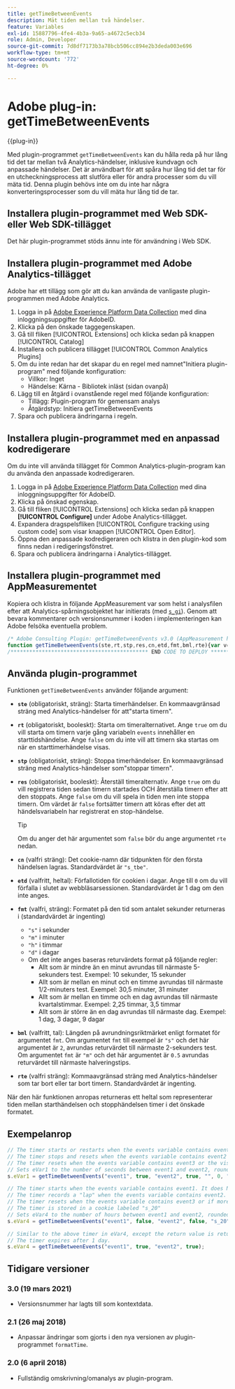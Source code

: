 ```yaml
---
title: getTimeBetweenEvents
description: Mät tiden mellan två händelser.
feature: Variables
exl-id: 15887796-4fe4-4b3a-9a65-a4672c5ecb34
role: Admin, Developer
source-git-commit: 7d8df7173b3a78bcb506cc894e2b3deda003e696
workflow-type: tm+mt
source-wordcount: '772'
ht-degree: 0%

---
```


# Adobe plug-in: getTimeBetweenEvents

{{plug-in}}

Med plugin-programmet `getTimeBetweenEvents` kan du hålla reda på hur lång tid det tar mellan två Analytics-händelser, inklusive kundvagn och anpassade händelser. Det är användbart för att spåra hur lång tid det tar för en utcheckningsprocess att slutföra eller för andra processer som du vill mäta tid. Denna plugin behövs inte om du inte har några konverteringsprocesser som du vill mäta hur lång tid de tar.

## Installera plugin-programmet med Web SDK- eller Web SDK-tillägget

Det här plugin-programmet stöds ännu inte för användning i Web SDK.

## Installera plugin-programmet med Adobe Analytics-tillägget

Adobe har ett tillägg som gör att du kan använda de vanligaste plugin-programmen med Adobe Analytics.

1. Logga in på [Adobe Experience Platform Data Collection](https://experience.adobe.com/data-collection) med dina inloggningsuppgifter för AdobeID.
1. Klicka på den önskade taggegenskapen.
1. Gå till fliken [!UICONTROL Extensions] och klicka sedan på knappen [!UICONTROL Catalog]
1. Installera och publicera tillägget [!UICONTROL Common Analytics Plugins]
1. Om du inte redan har det skapar du en regel med namnet&quot;Initiera plugin-program&quot; med följande konfiguration:
   * Villkor: Inget
   * Händelse: Kärna - Bibliotek inläst (sidan ovanpå)
1. Lägg till en åtgärd i ovanstående regel med följande konfiguration:
   * Tillägg: Plugin-program för gemensam analys
   * Åtgärdstyp: Initiera getTimeBetweenEvents
1. Spara och publicera ändringarna i regeln.

## Installera plugin-programmet med en anpassad kodredigerare

Om du inte vill använda tillägget för Common Analytics-plugin-program kan du använda den anpassade kodredigeraren.

1. Logga in på [Adobe Experience Platform Data Collection](https://experience.adobe.com/data-collection) med dina inloggningsuppgifter för AdobeID.
1. Klicka på önskad egenskap.
1. Gå till fliken [!UICONTROL Extensions] och klicka sedan på knappen **[!UICONTROL Configure]** under Adobe Analytics-tillägget.
1. Expandera dragspelsfliken [!UICONTROL Configure tracking using custom code] som visar knappen [!UICONTROL Open Editor].
1. Öppna den anpassade kodredigeraren och klistra in den plugin-kod som finns nedan i redigeringsfönstret.
1. Spara och publicera ändringarna i Analytics-tillägget.

## Installera plugin-programmet med AppMeasurementet

Kopiera och klistra in följande AppMeasurement var som helst i analysfilen efter att Analytics-spårningsobjektet har initierats (med [`s_gi`](../functions/s-gi.md)). Genom att bevara kommentarer och versionsnummer i koden i implementeringen kan Adobe felsöka eventuella problem.

```js
/* Adobe Consulting Plugin: getTimeBetweenEvents v3.0 (AppMeasurement highly recommended) */
function getTimeBetweenEvents(ste,rt,stp,res,cn,etd,fmt,bml,rte){var v=ste,B=rt,x=stp,C=res,k=cn,m=etd,E=fmt,F=bml,p=rte;if("-v"===v)return{plugin:"getTimeBetweenEvents",version:"3.0"};var q=function(){if("undefined"!==typeof window.s_c_il)for(var c=0,b;c<window.s_c_il.length;c++)if(b=window.s_c_il[c],b._c&&"s_c"===b._c)return b}();if("undefined"!==typeof q&&(q.contextData.getTimeBetweenEvents="3.0",window.cookieWrite=window.cookieWrite||function(c,b,d){if("string"===typeof c){var n=window.location.hostname,f=window.location.hostname.split(".").length-1;if(n&&!/^[0-9.]+$/.test(n)){f=2<f?f:2;var l=n.lastIndexOf(".");if(0<=l){for(;0<=l&&1<f;)l=n.lastIndexOf(".",l-1),f--;l=0<l?n.substring(l):n}}g=l;b="undefined"!==typeof b?""+b:"";if(d||""===b)if(""===b&&(d=-60),"number"===typeof d){var e=new Date;e.setTime(e.getTime()+6E4*d)}else e=d;return c&&(document.cookie=encodeURIComponent(c)+"="+encodeURIComponent(b)+"; path=/;"+(d?" expires="+e.toUTCString()+";":"")+(g?" domain="+g+";":""),"undefined"!==typeof window.cookieRead)?window.cookieRead(c)===b:!1}},window.cookieRead=window.cookieRead||function(c){if("string"===typeof c)c=encodeURIComponent(c);else return"";var b=" "+document.cookie,d=b.indexOf(" "+c+"="),e=0>d?d:b.indexOf(";",d);return(c=0>d?"":decodeURIComponent(b.substring(d+2+c.length,0>e?b.length:e)))?c:""},window.formatTime=window.formatTime||function(c,b,d){function e(b,d,c,e){if("string"!==typeof d)return!1;if("string"===typeof b)b=b.split(c||",");else if("object"!==typeof b)return!1;c=0;for(a=b.length;c<a;c++)if(1==e&&d===b[c]||d.toLowerCase()===b[c].toLowerCase())return!0;return!1}if(!("undefined"===typeof c||isNaN(c)||0>Number(c))){var f="";"string"===typeof b&&"d"===b||("string"!==typeof b||!e("h,m,s",b))&&86400<=c?(b=86400,f="days",d=isNaN(d)?1:b/(d*b)):"string"===typeof b&&"h"===b||("string"!==typeof b||!e("m,s",b))&&3600<=c?(b=3600,f="hours",d=isNaN(d)?4:b/(d*b)):"string"===typeof b&&"m"===b||("string"!==typeof b||!e("s",b))&&60<=c?(b=60,f="minutes",d=isNaN(d)?2:b/(d*b)):(b=1,f="seconds",d=isNaN(d)?.2:b/d);f=Math.round(c*d/b)/d+" "+f;0===f.indexOf("1 ")&&(f=f.substring(0,f.length-1));return f}},window.inList=window.inList||function(c,b,d,e){if("string"!==typeof b)return!1;if("string"===typeof c)c=c.split(d||",");else if("object"!==typeof c)return!1;d=0;for(a=c.length;d<a;d++)if(1==e&&b===c[d]||b.toLowerCase()===c[d].toLowerCase())return!0;return!1},"string"===typeof v&&"undefined"!==typeof B&&"string"===typeof x&&"undefined"!==typeof C)){k=k?k:"s_tbe";m=isNaN(m)?1:Number(m);var r=!1,t=!1,y=v.split(","),z=x.split(",");p=p?p.split(","):[];for(var u=window.cookieRead(k),w,D=new Date,A=D.getTime(),h=new Date,e=0;e<p.length;++e)if(window.inList(q.events,p[e])){h.setDate(h.getDate()-1);window.cookieWrite(k,"",h);return}h.setTime(h.getTime()+864E5*m);for(e=0;e<y.length&&!r&&(r=window.inList(q.events,y[e]),!0!==r);++e);for(e=0;e<z.length&&!t&&(t=window.inList(q.events,z[e]),!0!==t);++e);1===y.length&&1===z.length&&v===x&&r&&t?(u&&(w=(A-u)/1E3),window.cookieWrite(k,A,m?h:0)):(!r||1!=B&&u||window.cookieWrite(k,A,m?h:0),t&&u&&(w=(D.getTime()-u)/1E3,!0===C&&(h.setDate(h.getDate()-1),window.cookieWrite(k,"",h))));return w?window.formatTime(w,E,F):""}};
/******************************************** END CODE TO DEPLOY ********************************************/
```

## Använda plugin-programmet

Funktionen `getTimeBetweenEvents` använder följande argument:

* **`ste`** (obligatoriskt, sträng): Starta timerhändelser. En kommaavgränsad sträng med Analytics-händelser för att&quot;starta timern&quot;.
* **`rt`** (obligatoriskt, booleskt): Starta om timeralternativet. Ange `true` om du vill starta om timern varje gång variabeln `events` innehåller en starttidshändelse. Ange `false` om du inte vill att timern ska startas om när en starttimerhändelse visas.
* **`stp`** (obligatoriskt, sträng): Stoppa timerhändelser. En kommaavgränsad sträng med Analytics-händelser som&quot;stoppar timern&quot;.
* **`res`** (obligatoriskt, booleskt): Återställ timeralternativ. Ange `true` om du vill registrera tiden sedan timern startades OCH återställa timern efter att den stoppats. Ange `false` om du vill spela in tiden men inte stoppa timern. Om värdet är `false` fortsätter timern att köras efter det att händelsvariabeln har registrerat en stop-händelse.

  >[!TIP]
  >
  >Om du anger det här argumentet som `false` bör du ange argumentet `rte` nedan.
* **`cn`** (valfri sträng): Det cookie-namn där tidpunkten för den första händelsen lagras. Standardvärdet är `"s_tbe"`.
* **`etd`** (valfritt, heltal): Förfallotiden för cookien i dagar. Ange till `0` om du vill förfalla i slutet av webbläsarsessionen. Standardvärdet är 1 dag om den inte anges.
* **`fmt`** (valfri, sträng): Formatet på den tid som antalet sekunder returneras i (standardvärdet är ingenting)
   * `"s"` i sekunder
   * `"m"` i minuter
   * `"h"` i timmar
   * `"d"` i dagar
   * Om det inte anges baseras returvärdets format på följande regler:
      * Allt som är mindre än en minut avrundas till närmaste 5-sekunders test. Exempel: 10 sekunder, 15 sekunder
      * Allt som är mellan en minut och en timme avrundas till närmaste 1/2-minuters test. Exempel: 30,5 minuter, 31 minuter
      * Allt som är mellan en timme och en dag avrundas till närmaste kvartalstimmar. Exempel: 2,25 timmar, 3,5 timmar
      * Allt som är större än en dag avrundas till närmaste dag. Exempel: 1 dag, 3 dagar, 9 dagar
* **`bml`** (valfritt, tal): Längden på avrundningsriktmärket enligt formatet för argumentet `fmt`. Om argumentet `fmt` till exempel är `"s"` och det här argumentet är `2`, avrundas returvärdet till närmaste 2-sekunders test. Om argumentet `fmt` är `"m"` och det här argumentet är `0.5` avrundas returvärdet till närmaste halveringstips.
* **`rte`** (valfri sträng): Kommaavgränsad sträng med Analytics-händelser som tar bort eller tar bort timern. Standardvärdet är ingenting.

När den här funktionen anropas returneras ett heltal som representerar tiden mellan starthändelsen och stopphändelsen timer i det önskade formatet.

## Exempelanrop

```js
// The timer starts or restarts when the events variable contains event1
// The timer stops and resets when the events variable contains event2
// The timer resets when the events variable contains event3 or the visitor closes their browser
// Sets eVar1 to the number of seconds between event1 and event2, rounded to the nearest 2-second benchmark
s.eVar1 = getTimeBetweenEvents("event1", true, "event2", true, "", 0, "s", 2, "event3");

// The timer starts when the events variable contains event1. It does NOT restart with subsequent hits that also contain event1
// The timer records a "lap" when the events variable contains event2. It does not stop the timer.
// The timer resets when the events variable contains event3 or if more than 20 days pass since the timer started
// The timer is stored in a cookie labeled "s_20"
// Sets eVar4 to the number of hours between event1 and event2, rounded to the nearest 90-minute benchmark
s.eVar4 = getTimeBetweenEvents("event1", false, "event2", false, "s_20", 20, "h", 1.5, "event3");

// Similar to the above timer in eVar4, except the return value is returned in seconds/minutes/hours/days depending on the timer length.
// The timer expires after 1 day.
s.eVar4 = getTimeBetweenEvents("event1", true, "event2", true);
```

## Tidigare versioner

### 3.0 (19 mars 2021)

* Versionsnummer har lagts till som kontextdata.

### 2.1 (26 maj 2018)

* Anpassar ändringar som gjorts i den nya versionen av plugin-programmet `formatTime`.

### 2.0 (6 april 2018)

* Fullständig omskrivning/omanalys av plugin-program.
